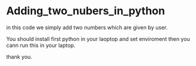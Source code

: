 # Adding_two_nubers_in_python

in this code we simply add two numbers which are given by user.

You should install first python in your laoptop and set enviroment then you cann run this in your laptop.

thank you.
